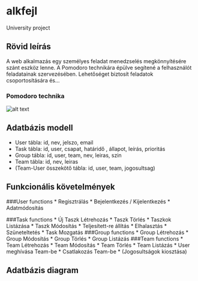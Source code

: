 # alkfejl 
University project


## Rövid leírás
 A web alkalmazás egy személyes feladat menedzselés
 megkönnyítésére szánt eszköz lenne. A Pomodoro technikára
 épülve segítené a felhasználót feladatainak szervezésében.
 Lehetőséget biztosít feladatok csoportosítására és...

### Pomodoro technika 
 ![alt text](https://cdn-images-1.medium.com/max/1600/1*R_S2oOzg5nI3e5VFHW1CKA.png)
 
## Adatbázis modell
 * User tábla: id, nev, jelszo, email
 * Task tábla: id, user, csapat,  határidő , állapot, leírás, prioritás
 * Group tábla: id, user, team, nev, leiras, szin 
 * Team tábla: id, nev, leiras
 * (Team-User összekötő tábla: id, user, team, jogosultsag)
 
## Funkcionális követelmények
###User functions
	* Regisztrálás
	* Bejelentkezés / Kijelentkezés
	* Adatmódosítás
 
###Task functions
	* Új Taszk Létrehozás
	* Taszk Törlés
	* Taszkok Listázása
	* Taszk Módosítás
	* Teljesített-re állítás
	* Elhalasztás
	* Szüneteltetés
	* Task Mozgatás
###Group functions
	* Group Létrehozás
	* Group Módosítás
	* Group Törlés
	* Group Listázás
###Team functions
	* Team Létrehozás
	* Team Módosítás
	* Team Törlés
	* Team Listázás
	* User meghívása Team-be
	* Csatlakozás Team-be
	* (Jogosultságok kiosztása)
 
## Adatbázis diagram
